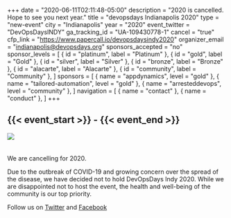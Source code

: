 +++
date = "2020-06-11T02:11:48-05:00"
description = "2020 is cancelled. Hope to see you next year."
title = "devopsdays Indianapolis 2020"
type = "new-event"
city = "Indianapolis"
year = "2020"
event_twitter = "DevOpsDaysINDY"
ga_tracking_id = "UA-109430778-1"
cancel = "true"
cfp_link = "https://www.papercall.io/devopsdaysindy2020"
organizer_email = "indianapolis@devopsdays.org"
sponsors_accepted = "no"
sponsor_levels = [
    { id = "platinum", label = "Platinum" },
    { id = "gold", label = "Gold" },
    { id = "silver", label = "Silver" },
    { id = "bronze", label = "Bronze" },
    { id = "alacarte", label = "Alacarte" },
    { id = "community", label = "Community" },
]
sponsors = [
    { name = "appdynamics", level = "gold" },
    { name = "tailored-automation", level = "gold" },
    { name = "arresteddevops", level = "community" },
]
navigation = [
    { name = "contact" },
    { name = "conduct" },
]
+++
<h2>{{< event_start >}} - {{< event_end >}}</h2>

<img style="float: center; max-width: 500px; padding: 0px 20px 20px 0px" src="/events/2020/indianapolis/logo-square.jpg"></img>

We are cancelling for 2020.

Due to the outbreak of COVID-19 and growing concern over the spread of
the disease, we have decided not to hold DevOpsDays Indy 2020. While we
are disappointed not to host the event, the health and well-being of the
community is our top priority.

Follow us on <a href="https://twitter.com/devopsdaysindy">Twitter</a> and <a href="https://www.facebook.com/devopsdaysindy/">Facebook</a>
